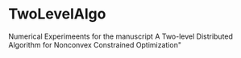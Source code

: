 # TwoLevelAlgo
Numerical Experimeents for the manuscript A Two-level Distributed Algorithm for Nonconvex Constrained Optimization"
